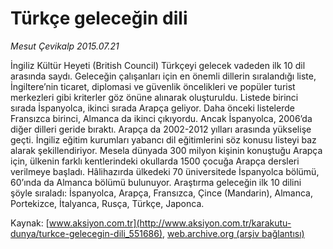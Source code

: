# Türkçe geleceğin dili

*Mesut Çevikalp 2015.07.21*

<div class="pNewsDetailMainContent" itemprop="articleBody">
 <p>
  İngiliz Kültür Heyeti (British Council) Türkçeyi gelecek vadeden ilk 10 dil arasında saydı. Geleceğin çalışanları için en önemli dillerin sıralandığı liste, İngiltere’nin ticaret, diplomasi ve güvenlik öncelikleri ve popüler turist merkezleri gibi kriterler göz önüne alınarak oluşturuldu. Listede birinci sırada İspanyolca, ikinci sırada Arapça geliyor. Daha önceki listelerde Fransızca birinci, Almanca da ikinci çıkıyordu. Ancak İspanyolca, 2006’da diğer dilleri geride bıraktı. Arapça da 2002-2012 yılları arasında yükselişe geçti. İngiliz eğitim kurumları yabancı dil eğitimlerini söz konusu listeyi baz alarak şekillendiriyor. Mesela dünyada 300 milyon kişinin konuştuğu Arapça için, ülkenin farklı kentlerindeki okullarda 1500 çocuğa Arapça dersleri verilmeye başladı. Hâlihazırda ülkedeki 70 üniversitede İspanyolca bölümü, 60’ında da Almanca bölümü bulunuyor. Araştırma geleceğin ilk 10 dilini şöyle sıraladı: İspanyolca, Arapça, Fransızca, Çince (Mandarin), Almanca, Portekizce, İtalyanca, Rusça, Türkçe, Japonca.
 </p>
</div>


Kaynak: [www.aksiyon.com.tr](http://www.aksiyon.com.tr/karakutu-dunya/turkce-gelecegin-dili_551686), [web.archive.org (arşiv bağlantısı)](http://web.archive.org/web/20150803063244/http://www.aksiyon.com.tr/karakutu-dunya/turkce-gelecegin-dili_551686)

